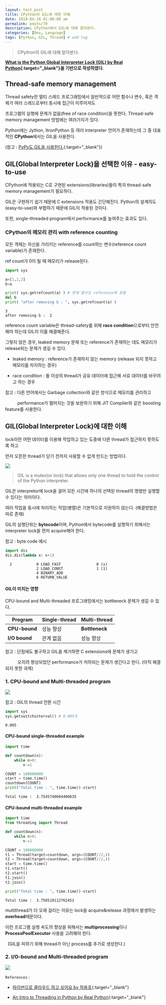 ```yaml
---
layout: test_post
title: CPython의 GIL에 대한 이해
date: 2019-04-18 01:00:00 am
permalink: posts/70
description: CPython에서 GIL에 대해 알아본다.
categories: [Dev, Language]
tags: [Python, GIL, Thread] # add tag
---
```


> CPython의 GIL에 대해 알아본다.

**[What is the Python Global Interpreter Lock (GIL) by Real Python](https://realpython.com/python-gil/){:target="_blank"}을 기반으로 작성하였다.**


## Thread-safe memory management

Thread safety란 멀티 스레드 프로그래밍에서 일반적으로 어떤 함수나 변수, 혹은 객체가 여러 스레드로부터 동시에 접근이 이루어져도 

프로그램의 실행에 문제가 없음(free of race condition)을 뜻한다. Thread-safe memory management 방법에는 여러가지가 있다. 

Python에는 Jython, ItronPython 등 여러 Interpreter 언어가 존재하는데 그 중 대표적인 **CPython**에서는 GIL을 사용한다. 

(참고 : [PyPy도 GIL을 사용한다.](http://doc.pypy.org/en/latest/faq.html#does-pypy-have-a-gil-why){:target="_blank"})

##  GIL(Global Interpreter Lock)을 선택한 이유 - easy-to-use

CPython에 적용되는 C로 구현된 extensions(libraries)들이 특히 thread-safe memory management가 필요하다. 

GIL은 구현하기 쉽기 때문에 C extensions 적용도 간단해진다. Python의 설계의도(easy-to-use)와 부합하기 때문에 GIL이 적용된 것이다.

또한, single-threaded program에서 performance를 높여주는 효과도 있다.

### CPython의 메모리 관리 with reference counting

모든 객체는 자신을 가리키는 reference를 count하는 변수(reference count variable)가 존재한다.

ref count가 0이 될 때 메모리가 release된다.


```python
import sys

a=[1,2,3]
b=a

print( sys.getrefcount(a) ) # 현재 함수도 reference에 포함
del b
print( "after removing b : ", sys.getrefcount(a) )
```

    3
    after removing b :  2


reference count variable은 thread-safety를 위해 **race condition**으로부터 안전해야 하는데 GIL이 이를 해결해준다. 

그렇지 않은 경우, leaked memory 문제 또는 reference가 존재하는 데도 메모리가 release되는 문제가 생길 수 있다. 

* leaked memory : reference가 존재하지 않는 memory (release 되지 못하고 메모리를 차지하는 경우)

* race condition : 둘 이상의 thread가 공유 데이터에 접근해 서로 데이터를 바꾸려고 하는 경우

참고 : 다른 언어에서는 Garbage collection와 같은 방식으로 메모리를 관리하고 

&nbsp;&nbsp;&nbsp;&nbsp;&nbsp;&nbsp;&nbsp;&nbsp;&nbsp;&nbsp;performance가 떨어지는 것을 보완하기 위해 JIT Compiler와 같은 boosting feature를 사용한다.

##  GIL(Global Interpreter Lock)에 대한 이해

lock이란 어떤 데이터를 이용해 작업하고 있는 도중에 다른 thread가 접근하지 못하도록 하고 

먼저 오픈한 thread가 닫기 전까지 사용할 수 없게 만드는 방법이다.

![]({{site.baseurl}}/assets/img/python/python_gil_1.png)

> GIL is a mutex(or lock) that allows only one thread to hold the control of the Python interpreter.

GIL은 interpretor에 lock을 걸어 모든 시간에 하나의 선택된 thread의 명령만 실행할 수 있다는 의미이다. 

여러 작업을 동시에 처리하는 작업(병렬)은 기본적으로 지원하지 않는다. (해결방법은 따로 존재)

GIL의 실행단위는 **bytecode**이며, Python에서 bytecode를 실행하기 위해서는 interpreter lock을 먼저 acquire해야 한다.

참고 : byte code 예시


```python
import dis
dis.dis(lambda x: x+1)
```

      2           0 LOAD_FAST                0 (x)
                  2 LOAD_CONST               1 (1)
                  4 BINARY_ADD
                  6 RETURN_VALUE


#### GIL이 미치는 영향

CPU-bound and Multi-threaded 프로그래밍에서는 bottleneck 문제가 생길 수 있다.

|   Program        | Single-thread | Multi-thread |
|-----------|---------------|--------------|
| **CPU-bound** |    성능 향상    |     **Bottleneck**      |
| **I/O bound** |   관계 없음    |   성능  향상     |

참고 : 단점에도 불구하고 GIL을 제거하면 C extensions에 문제가 생기고 

&nbsp;&nbsp;&nbsp;&nbsp;&nbsp;&nbsp;&nbsp;&nbsp;&nbsp;&nbsp;오히려 향상되었던 performance가 저하되는 문제가 생긴다고 한다. (아직 해결되지 못한 과제)

### 1. CPU-bound and Multi-threaded program

![]({{site.baseurl}}/assets/img/python/python_gil_2.png)

참고 : GIL의 thread 전환 시간


```python
import sys
sys.getswitchinterval() # 0.005초
```

    0.005

#### CPU-bound single-threaded example


```python
import time

def countdown(n):
    while n>0:
        n-=1

COUNT = 100000000
start = time.time()
countdown(COUNT)
print("Total time : ", time.time()-start)
```

    Total time :  3.7545740604400635


#### CPU-bound multi-threaded example


```python
import time
from threading import Thread

def countdown(n):
    while n>0:
        n-=1

COUNT = 100000000
t1 = Thread(target=countdown, args=(COUNT//2,))
t2 = Thread(target=countdown, args=(COUNT//2,))
start = time.time()
t1.start()
t2.start()
t1.join()
t2.join()

print("Total time : ", time.time()-start)
```

    Total time :  3.758510112762451


multithread가 더 오래 걸리는 이유는 lock을 acquire&release 과정에서 발생하는 **overhead**때문이다.

이런 프로그램 실행 속도의 향상을 위해서는 **multiprocessing**이나 **ProcessPoolExecutor** 사용을 고려해야 한다. 
    
&nbsp;&nbsp;(GIL을 피하기 위해 thread가 아닌 process를 추가로 생성한다.)

### 2. I/O-bound and Multi-threaded program

![]({{site.baseurl}}/assets/img/python/python_gil_3.png)

`References` : 

* [파이썬으로 클라우드 하고 싶어요 by 하용호](https://www.slideshare.net/kthcorp/h32011c6pythonandcloud-111205023210phpapp02?from_m_app=ios){:target="_blank"}

* [An Intro to Threading in Python by Real Python](https://realpython.com/intro-to-python-threading/#producer-consumer-using-queue){:target="_blank"}
